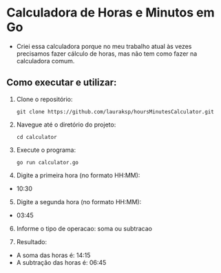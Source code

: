 # Calculadora de Horas e Minutos em Go

- Criei essa calculadora porque no meu trabalho atual às vezes precisamos fazer cálculo de horas, mas não tem como fazer na calculadora comum.

## Como executar e utilizar:

1. Clone o repositório:

   ```shell
   git clone https://github.com/lauraksp/hoursMinutesCalculator.git

2. Navegue até o diretório do projeto:

    ```shell
   cd calculator
   
3. Execute o programa:

    ```shell
   go run calculator.go
   
4. Digite a primeira hora (no formato HH:MM):

  - 10:30

5. Digite a segunda hora (no formato HH:MM):

  - 03:45

6. Informe o tipo de operacao: soma ou subtracao
  
7. Resultado:

* A soma das horas é: 14:15
* A subtração das horas é: 06:45
